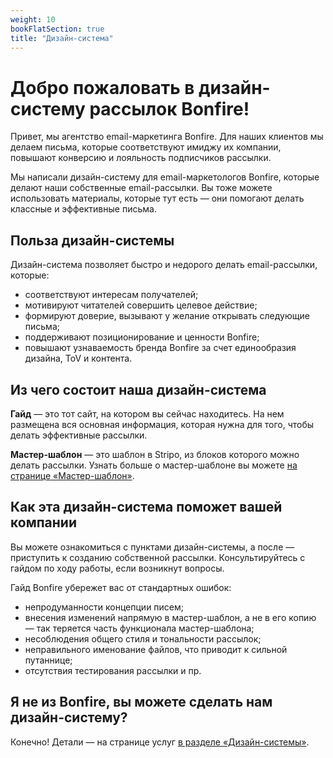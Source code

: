 ```yaml
---
weight: 10
bookFlatSection: true
title: "Дизайн-система"
---
```


# Добро пожаловать в дизайн-систему рассылок Bonfire!

Привет, мы агентство email-маркетинга Bonfire. Для наших клиентов мы делаем письма, которые соответствуют имиджу их компании, повышают конверсию и лояльность подписчиков рассылки.

Мы написали дизайн-систему для email-маркетологов Bonfire, которые делают наши собственные email-рассылки. Вы тоже можете использовать материалы, которые тут есть — они помогают делать классные и эффективные письма.

## Польза дизайн-системы

Дизайн-система позволяет быстро и недорого делать email-рассылки, которые:

- соответствуют интересам получателей;
- мотивируют читателей совершить целевое действие;
- формируют доверие, вызывают у желание открывать следующие письма;
- поддерживают позиционирование и ценности Bonfire;
- повышают узнаваемость бренда Bonfire за счет единообразия дизайна, ToV и контента.


## Из чего состоит наша дизайн-система


 **Гайд** &#x2014;  это тот сайт, на котором вы сейчас находитесь. На нем размещена вся основная информация, которая нужна для того, чтобы делать эффективные рассылки.

**Мастер-шаблон** &#x2014; это шаблон в Stripo, из блоков которого можно делать рассылки. Узнать больше о мастер-шаблоне вы можете [на странице «Мастер-шаблон»](http://ds.bonfire.online/docs/how-to-use/#%d0%bc%d0%b0%d1%81%d1%82%d0%b5%d1%80-%d1%88%d0%b0%d0%b1%d0%bb%d0%be%d0%bd).


## Как эта дизайн-система поможет вашей компании

Вы можете ознакомиться с пунктами дизайн-системы, а после — приступить к созданию собственной рассылки. Консультируйтесь с гайдом по ходу работы, если возникнут вопросы.

Гайд Bonfire убережет вас от стандартных ошибок:

- непродуманности концепции писем;
- внесения изменений напрямую в мастер-шаблон, а не в его копию — так теряется часть функционала мастер-шаблона; 
- несоблюдения общего стиля и тональности рассылок;
- неправильного именование файлов, что приводит к сильной путаннице;
- отсутствия тестирования рассылки и пр.



## Я не из Bonfire, вы можете сделать нам дизайн-систему?

Конечно! Детали &#x2014; на странице услуг [в разделе «Дизайн-системы»](https://bonfire.online/design-system/).

